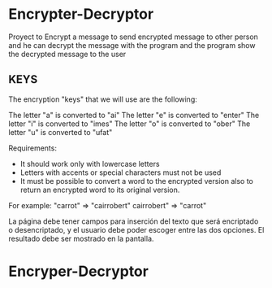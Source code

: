 # Encrypter-Decryptor
Proyect to Encrypt a message to send encrypted message to other person and he can decrypt the message with the program and the program show the decrypted message to the user


## KEYS

The encryption "keys" that we will use are the following:

The letter "a" is converted to "ai"
The letter "e" is converted to "enter"
The letter "i" is converted to "imes"
The letter "o" is converted to "ober"
The letter "u" is converted to "ufat"

Requirements:
- It should work only with lowercase letters
- Letters with accents or special characters must not be used
- It must be possible to convert a word to the encrypted version also to return an encrypted word to its original version.

For example:
"carrot" => "cairrobert"
cairrobert" => "carrot"

La página debe tener campos para
inserción del texto que será encriptado o desencriptado, y el usuario debe poder escoger entre las dos opciones.
El resultado debe ser mostrado en la pantalla.
# Encryper-Decryptor
